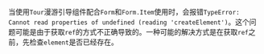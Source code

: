 当使用`Tour`漫游引导组件配合`Form`和`Form.Item`使用时，会报错`TypeError: Cannot read properties of undefined (reading 'createElement')`。这个问题可能是由于获取`ref`的方式不正确导致的。一种可能的解决方式是在获取`ref`之前，先检查`element`是否已经存在。
